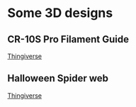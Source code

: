 # Some 3D designs

## CR-10S Pro Filament Guide

[Thingiverse](https://www.thingiverse.com/thing:4895594)

## Halloween Spider web

[Thingiverse](https://www.thingiverse.com/thing:6296802)
